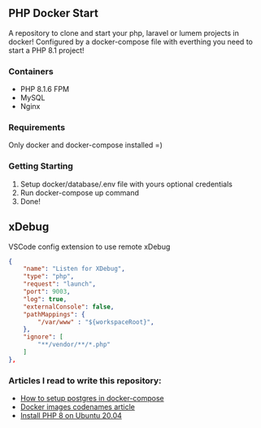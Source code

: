 ## PHP Docker Start
A repository to clone and start your php, laravel or lumem projects in docker!
Configured by a docker-compose file with everthing you need to start a PHP 8.1 project!

### Containers
 - PHP 8.1.6 FPM
 - MySQL
 - Nginx

### Requirements
Only docker and docker-compose installed =)

### Getting Starting
 1. Setup docker/database/.env file with yours optional credentials
 2. Run docker-compose up command
 3. Done!

## xDebug

VSCode config extension to use remote xDebug

```json
{
    "name": "Listen for XDebug",
    "type": "php",
    "request": "launch",
    "port": 9003,
    "log": true,
    "externalConsole": false,
    "pathMappings": {
        "/var/www" : "${workspaceRoot}",
    },
    "ignore": [
        "**/vendor/**/*.php"
    ]
},
```

### Articles I read to write this repository:
* [How to setup postgres in docker-compose](https://herewecode.io/blog/create-a-postgresql-database-using-docker-compose/)
* [Docker images codenames article](https://medium.com/swlh/alpine-slim-stretch-buster-jessie-bullseye-bookworm-what-are-the-differences-in-docker-62171ed4531d)
* [Install PHP 8 on Ubuntu 20.04](https://medium.com/techiediaries-com/install-php-8-on-ubuntu-20-04-b53f76ef1d62)
